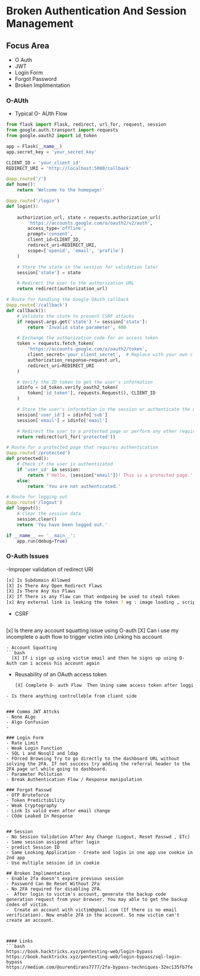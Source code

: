 # Broken Authentication And Session Management
## Focus Area
- O Auth
- JWT
- Login Form
- Forgot Password
- Broken Implimentation

### O-AUth
- Typical O- AUth Flow

```python
from flask import Flask, redirect, url_for, request, session
from google.auth.transport import requests
from google.oauth2 import id_token

app = Flask(__name__)
app.secret_key = 'your_secret_key'  

CLIENT_ID = 'your_client_id'  
REDIRECT_URI = 'http://localhost:5000/callback'  

@app.route('/')
def home():
    return 'Welcome to the homepage!'

@app.route('/login')
def login():
   
    authorization_url, state = requests.authorization_url(
        'https://accounts.google.com/o/oauth2/v2/auth',
        access_type='offline',
        prompt='consent',
        client_id=CLIENT_ID,
        redirect_uri=REDIRECT_URI,
        scope=['openid', 'email', 'profile']
    )

    # Store the state in the session for validation later
    session['state'] = state

    # Redirect the user to the authorization URL
    return redirect(authorization_url)

# Route for handling the Google OAuth callback
@app.route('/callback')
def callback():
    # Validate the state to prevent CSRF attacks
    if request.args.get('state') != session['state']:
        return 'Invalid state parameter', 400

    # Exchange the authorization code for an access token
    token = requests.fetch_token(
        'https://accounts.google.com/o/oauth2/token',
        client_secret='your_client_secret',  # Replace with your own client secret
        authorization_response=request.url,
        redirect_uri=REDIRECT_URI
    )

    # Verify the ID token to get the user's information
    idinfo = id_token.verify_oauth2_token(
        token['id_token'], requests.Request(), CLIENT_ID
    )

    # Store the user's information in the session or authenticate the user
    session['user_id'] = idinfo['sub']
    session['email'] = idinfo['email']

    # Redirect the user to a protected page or perform any other required actions
    return redirect(url_for('protected'))

# Route for a protected page that requires authentication
@app.route('/protected')
def protected():
    # Check if the user is authenticated
    if 'user_id' in session:
        return f'Hello, {session["email"]}! This is a protected page.'
    else:
        return 'You are not authenticated.'

# Route for logging out
@app.route('/logout')
def logout():
    # Clear the session data
    session.clear()
    return 'You have been logged out.'

if __name__ == '__main__':
    app.run(debug=True)

```

### O-Auth Issues
-Improper validation of redirect URI
```bash
[x] Is Subdomain Allowed
[X] Is There Any Open Redirect Flaws
[X] Is There Any Xss Flaws
[X] If There is any flaw can that endpoing be used to steal token
[x] Any external link is leaking the token ? eg : image loading , script loading
```
- CSRF
  ```bash
[x] Is there any account squatting issue using O-auth
[X] Can i use my incomplete o auth flow to trigger victim into Linking his account
```
- Account Squatting
```bash
  [X] If i sign up using victim email and then he signs up using O-Auth can i access his account again
```
- Reusability of an OAuth access token
  ```bash
  [X] Complete O- auth Flow  Then Using same access token after logging out
```
- Is there anything controlleble from client side


### Commo JWT Attcks
- None ALgo
- Algo Confusion
- 

### Login Form
- Rate Limit
- Weak Login Function
- SQL i and NosqlI and ldap
- FOrced Browsing Try to go directly to the dashboard URL without solving the 2FA. If not success try adding the referral header to the 2FA page url while going to dashboard.
- Parameter Pollution
- Break Authentication Flow / Response manipulation

### Forgot Passwd
- OTP Bruteforce
- Token Predictibility
- Weak Cryptography
- Link Is valid even after email change
- COde Leaked In Response


## Session
- No Session Validation After Any Change (Logout, Reset Passwd , ETc)
- Same session assigned after login 
- predict Session ID
- Same Looking Application - Create and login in one app use cookie in 2nd app
- Use multiple session id in cookie

## Broken Implimentation
- Enable 2fa doesn't expire previous session
- Password Can Be Reset Without 2Fa
- No 2FA required for disabling 2FA.
-  After login to victim's account, generate the backup code generation request from your browser. You may able to get the backup codes of victim.
-  Create an account with victim@gmail.com (If there is no email verification). Now enable 2FA in the account. So now victim can't create an account.



#### Links 
```bash
https://book.hacktricks.xyz/pentesting-web/login-bypass
https://book.hacktricks.xyz/pentesting-web/login-bypass/sql-login-bypass
https://medium.com/@surendirans7777/2fa-bypass-techniques-32ec135fb7fe

```

